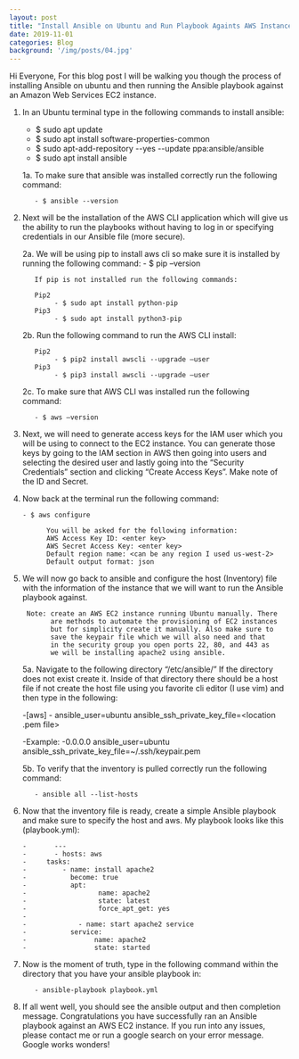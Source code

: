 ```yaml
---
layout: post
title: "Install Ansible on Ubuntu and Run Playbook Againts AWS Instance"
date: 2019-11-01
categories: Blog
background: '/img/posts/04.jpg'
---
```


Hi Everyone,
For this blog post I will be walking you though the process of installing Ansible on ubuntu and then running the Ansible playbook against an Amazon Web Services EC2 instance.

1. In an Ubuntu terminal type in the following commands to install ansible:

      -	$ sudo apt update
      -	$ sudo apt install software-properties-common
      -	$ sudo apt-add-repository --yes --update ppa:ansible/ansible
      -	$ sudo apt install ansible

      1a. To make sure that ansible was installed correctly run the following command:
   
          - $ ansible --version

2. Next will be the installation of the AWS CLI application which will give us the ability to run the playbooks without having to log in or specifying credentials in our Ansible file (more secure).

      2a. We will be using pip to install aws cli so make sure it is installed by running the following command:
          - $ pip –version
 
          If pip is not installed run the following commands: 
		
          Pip2
               - $ sudo apt install python-pip
          Pip3
               - $ sudo apt install python3-pip

      2b. Run the following command to run the AWS CLI install:
	
          Pip2
               - $ pip2 install awscli --upgrade –user
          Pip3
               - $ pip3 install awscli --upgrade –user

      2c. To make sure that AWS CLI was installed run the following command:
 
          - $ aws –version

3. Next, we will need to generate access keys for the IAM user which you will be using to connect to the EC2 instance. You can generate those keys by going to the IAM section in AWS then going into users and selecting the desired user and lastly going into the “Security Credentials” section and clicking “Create Access Keys”. Make note of the ID and Secret. 

4. Now back at the terminal run the following command:

       - $ aws configure

             You will be asked for the following information:
             AWS Access Key ID: <enter key>
             AWS Secret Access Key: <enter key>
             Default region name: <can be any region I used us-west-2>
             Default output format: json

5. We will now go back to ansible and configure the host (Inventory) file with the information of the instance that we will want to run the Ansible playbook against. 

        Note: create an AWS EC2 instance running Ubuntu manually. There
              are methods to automate the provisioning of EC2 instances
              but for simplicity create it manually. Also make sure to
              save the keypair file which we will also need and that
              in the security group you open ports 22, 80, and 443 as
              we will be installing apache2 using ansible.

      5a. Navigate to the following directory “/etc/ansible/” If the directory does not exist create it. Inside of that 
          directory there should be a host file if not create the host file using you favorite cli editor (I use vim) 
          and then type in the following:

      -[aws]
      -<Public IP of EC2> ansible_user=ubuntu ansible_ssh_private_key_file=<location .pem file>

      -Example:
      -0.0.0.0 ansible_user=ubuntu ansible_ssh_private_key_file=~/.ssh/keypair.pem

      5b. To verify that the inventory is pulled correctly run the following command:
       
          - ansible all --list-hosts

6. Now that the inventory file is ready, create a simple Ansible playbook and make sure to specify the host and aws. My playbook looks like this (playbook.yml):

       -       ---
       -       - hosts: aws
       -	 tasks:
       -	     - name: install apache2
       -	       become: true
       -	       apt:
       -                  name: apache2
       -                  state: latest
       -                  force_apt_get: yes
       -	
       -             - name: start apache2 service
       -	       service:
       -	             name: apache2
       -	             state: started

7. Now is the moment of truth, type in the following command within the directory that you have your ansible playbook in:

          - ansible-playbook playbook.yml

8. If all went well, you should see the ansible output and then completion message. Congratulations you have successfully ran an Ansible playbook against an AWS EC2 instance. If you run into any issues, please contact me or run a google search on your error message. Google works wonders!
